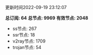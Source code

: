 更新时间2022-09-19 23:12:07

**总订阅: 64**
**总节点: 9969**
**有效节点: 2048**
- ss节点: 267
- ssr节点: 18
- v2ray节点: 1709
- trojan节点: 54
